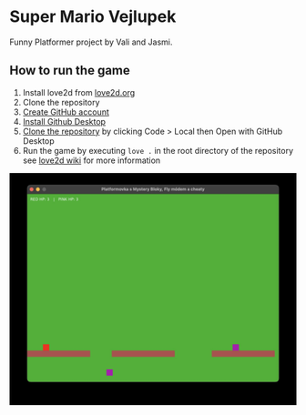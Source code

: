 # Super Mario Vejlupek 

Funny Platformer project by Vali and Jasmi.

## How to run the game

1. Install love2d from [love2d.org](https://love2d.org/)
2. Clone the repository
  1. [Create GitHub account](https://github.com/signup)
  2. [Install Github Desktop](https://desktop.github.com/)
  3. [Clone the repository](https://github.com/elmariofredo/supermariovejlupek) by clicking Code > Local then Open with GitHub Desktop
3. Run the game by executing `love .` in the root directory of the repository see [love2d wiki](https://love2d.org/wiki/Getting_Started#Running_Games) for more information

![Game](Game.jpg)
